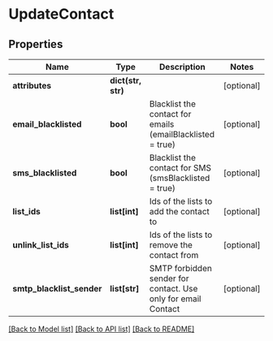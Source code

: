 # UpdateContact

## Properties
Name | Type | Description | Notes
------------ | ------------- | ------------- | -------------
**attributes** | **dict(str, str)** |  | [optional] 
**email_blacklisted** | **bool** | Blacklist the contact for emails (emailBlacklisted &#x3D; true) | [optional] 
**sms_blacklisted** | **bool** | Blacklist the contact for SMS (smsBlacklisted &#x3D; true) | [optional] 
**list_ids** | **list[int]** | Ids of the lists to add the contact to | [optional] 
**unlink_list_ids** | **list[int]** | Ids of the lists to remove the contact from | [optional] 
**smtp_blacklist_sender** | **list[str]** | SMTP forbidden sender for contact. Use only for email Contact | [optional] 

[[Back to Model list]](../README.md#documentation-for-models) [[Back to API list]](../README.md#documentation-for-api-endpoints) [[Back to README]](../README.md)


